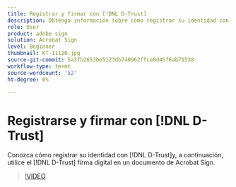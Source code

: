 ```yaml
---
title: Registrar y firmar con [!DNL D-Trust]
description: Obtenga información sobre cómo registrar su identidad con [!DNL D-Trust] y, a continuación, utilizar la firma digital [!DNL D-Trust] en un documento de Acrobat Sign
role: User
product: adobe sign
solution: Acrobat Sign
level: Beginner
thumbnail: KT-11120.jpg
source-git-commit: 5a3fb2653be5123db740962ffce0d45f6ab71538
workflow-type: tm+mt
source-wordcount: '52'
ht-degree: 0%

---
```


# Registrarse y firmar con [!DNL D-Trust]

Conozca cómo registrar su identidad con [!DNL D-Trust]y, a continuación, utilice el [!DNL D-Trust] firma digital en un documento de Acrobat Sign.

>[!VIDEO](https://video.tv.adobe.com/v/3410193?hidetitle=true)
